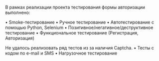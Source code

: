 В рамках реализации проекта тестирования формы авторизации выполнено:

•	Smoke-тестирование
•	Ручное тестирование
•	Автотестирование с помощью Python, Selenium
•	Позитивное/негативное/деструктивное тестирование
•	Функциональное тестирование (Регистрация, Авторизация)

Не удалось реализовать ряд тестов из за наличия Captcha.
•	Тесты с кодом по e-mail и SMS 
•	Нагрузочное тестирование
